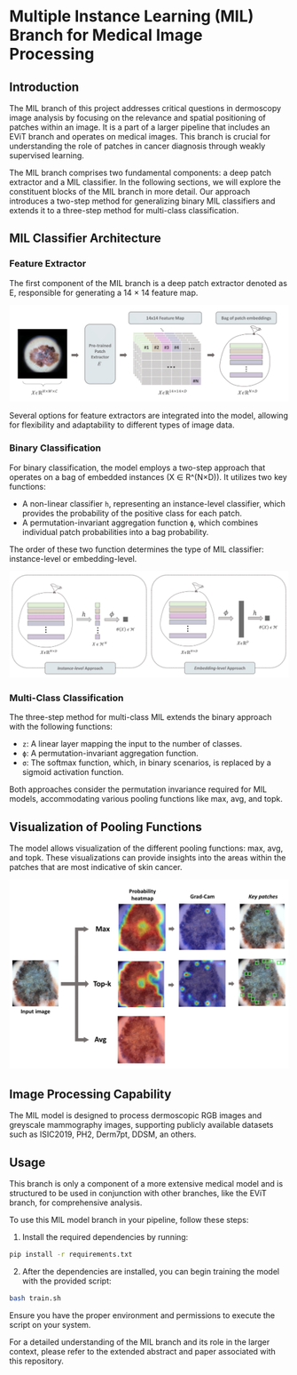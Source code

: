 # Multiple Instance Learning (MIL) Branch for Medical Image Processing

## Introduction

The MIL branch of this project addresses critical questions in dermoscopy image analysis by focusing on the relevance and spatial positioning of patches within an image. It is a part of a larger pipeline that includes an EViT branch and operates on medical images. This branch is crucial for understanding the role of patches in cancer diagnosis through weakly supervised learning.

The MIL branch comprises two fundamental components: a deep patch extractor and a MIL classifier. In the following sections, we will explore the constituent blocks of the MIL branch in more detail. Our approach introduces a two-step method for generalizing binary MIL classifiers and extends it to a three-step method for multi-class classification.

## MIL Classifier Architecture

### Feature Extractor

The first component of the MIL branch is a deep patch extractor denoted as E, responsible for generating
a 14 × 14 feature map.

![Feature Extractor Pipeline](MIL_Feature_extractor_v3.png)


Several options for feature extractors are integrated into the model, allowing for flexibility and adaptability to different types of image data.

### Binary Classification

For binary classification, the model employs a two-step approach that operates on a bag of embedded instances (X ∈ R^(N×D)). It utilizes two key functions:
- A non-linear classifier `h`, representing an instance-level classifier, which provides the probability of the positive class for each patch.
- A permutation-invariant aggregation function `ϕ`, which combines individual patch probabilities into a bag probability.

The order of these two function determines the type of MIL classifier: instance-level or embedding-level.

![Feature Extractor Pipeline](MIL_approaches_v3.png)

### Multi-Class Classification

The three-step method for multi-class MIL extends the binary approach with the following functions:
- `z`: A linear layer mapping the input to the number of classes.
- `ϕ`: A permutation-invariant aggregation function.
- `σ`: The softmax function, which, in binary scenarios, is replaced by a sigmoid activation function.

Both approaches consider the permutation invariance required for MIL models, accommodating various pooling functions like max, avg, and topk.

## Visualization of Pooling Functions

The model allows visualization of the different pooling functions: max, avg, and topk. These visualizations can provide insights into the areas within the patches that are most indicative of skin cancer.

![Feature Extractor Pipeline](MIL-Pools_Vis.png)

## Image Processing Capability

The MIL model is designed to process dermoscopic RGB images and greyscale mammography images, supporting publicly available datasets such as ISIC2019, PH2, Derm7pt, DDSM, an others. 

## Usage

This branch is only a component of a more extensive medical model and is structured to be used in conjunction with other branches, like the EViT branch, for comprehensive analysis.

To use this MIL model branch in your pipeline, follow these steps:

1. Install the required dependencies by running:

```bash
pip install -r requirements.txt
```

<!-- TODO: Add the correct paths for the images in the markdown links below -->

2. After the dependencies are installed, you can begin training the model with the provided script:
```bash
bash train.sh
```

Ensure you have the proper environment and permissions to execute the script on your system.



For a detailed understanding of the MIL branch and its role in the larger context, please refer to the extended abstract and paper associated with this repository.
